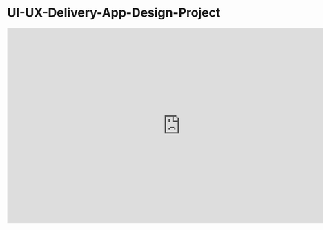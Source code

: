 # UI-UX-Delivery-App-Design-Project


<iframe style="border: 1px solid rgba(0, 0, 0, 0.1);" width="800" height="450" src="https://embed.figma.com/design/hku4z907Uo8nkhKaw9egme/DashDish?node-id=0-1&embed-host=share" allowfullscreen></iframe>
